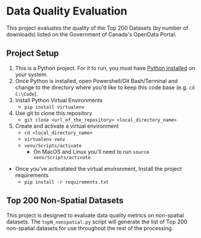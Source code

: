 # Data Quality Evaluation
This project evaluates the quality of the Top 200 Datasets (by number of downloads) listed on the Government of Canada's OpenData Portal.

## Project Setup
1. This is a Python project.  For it to run, you must have [Python installed](https://www.python.org/downloads/) on your system.
1. Once Python is installed, open Powershell/Git Bash/Terminal and change to the directory where you'd like to keep this code base (e.g. `cd C:\Code`).
1. Install Python Virtual Environments
    * `pip install virtualenv`
1. Use git to clone this repository
    * `git clone <url_of_the_repository> <local_directory_name>`
1. Create and activate a virtual environment
    * `cd <local_directory_name>`
    * `virtualenv venv`
    * `venv/Scripts/activate`
        * On MacOS and Linux you'll need to run `source venv/Scripts/activate`
* Once you've activatated the virtual environment, Install the project requirements
    * `pip install -r requirements.txt`

## Top 200 Non-Spatial Datasets
This project is designed to evaluate data quality metrics on non-spatial datasets.  The `topN_nonspatial.py` script will generate the list of Top 200 non-spatial datasets for use throughout the rest of the processing.  
